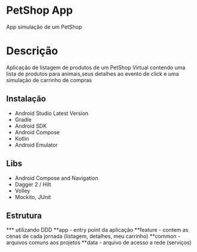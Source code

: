 # PetShop App
App simulação de um PetShop

# Descrição
Aplicação de listagem de produtos de um PetShop Virtual contendo uma lista de produtos para animais,seus detalhes ao evento de click e uma simulação de carrinho de compras

## Instalação

- Android Studio Latest Version
- Gradle
- Android SDK
- Android Compose
- Kotlin
- Android Emulator

## Libs
- Android Compose and Navigation
- Dagger 2 / Hilt
- Volley
- Mockito, JUnit

## Estrutura
*** utilizando DDD
**app - entry point da aplicação
**feature - contem as cenas de cada jornada (listagem, detalhes, meu carrinho)
**common - arquivos comuns aos projetos
**data - arquivo de acesso a rede (serviços)

